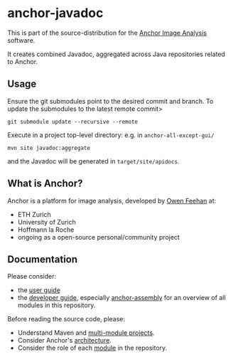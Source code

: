 # anchor-javadoc

This is part of the source-distribution for the [Anchor Image Analysis](http://www.anchoranalysis.org) software.

It creates combined Javadoc, aggregated across Java repositories related to Anchor.

## Usage

Ensure the git submodules point to the desired commit and branch. To update the submodules to the latest remote commit>

```
git submodule update --recursive --remote
```

Execute in a project top-level directory: e.g. in `anchor-all-except-gui/`

```
mvn site javadoc:aggregate
```

and the Javadoc will be generated in `target/site/apidocs`.

## What is Anchor?

Anchor is a platform for image analysis, developed by [Owen Feehan](http://www.owenfeehan.com) at:

* ETH Zurich
* University of Zurich
* Hoffmann la Roche
* ongoing as a open-source personal/community project

## Documentation

Please consider:

* the [user guide](https://www.anchoranalysis.org/user_guide.html)
* the [developer guide](https://www.anchoranalysis.org/developer_guide.html), especially [anchor-assembly](https://www.anchoranalysis.org/developer_guide_repositories_anchor_assembly.html) for an overview of all modules in this repository.

Before reading the source code, please:

* Understand Maven and [multi-module projects](https://www.anchoranalysis.org/developer_guide_environment_maven.html).
* Consider Anchor's [architecture](https://www.anchoranalysis.org/developer_guide_architecture_overview.html).
* Consider the role of each [module](https://www.anchoranalysis.org/developer_guide_repositories_anchor.html) in the repository.
